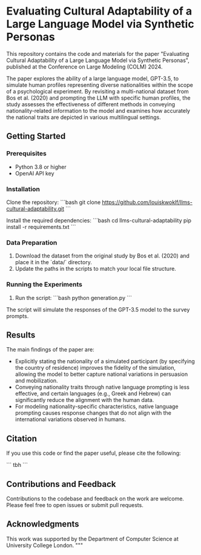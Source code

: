 # Evaluating Cultural Adaptability of a Large Language Model via Synthetic Personas

This repository contains the code and materials for the paper "Evaluating Cultural Adaptability of a Large Language Model via Synthetic Personas", published at the Conference on Large Modeling (COLM) 2024.

The paper explores the ability of a large language model, GPT-3.5, to simulate human profiles representing diverse nationalities within the scope of a psychological experiment. By revisiting a multi-national dataset from Bos et al. (2020) and prompting the LLM with specific human profiles, the study assesses the effectiveness of different methods in conveying nationality-related information to the model and examines how accurately the national traits are depicted in various multilingual settings.

## Getting Started

### Prerequisites

- Python 3.8 or higher
- OpenAI API key

### Installation

Clone the repository:
\`\`\`bash
git clone https://github.com/louiskwoklf/llms-cultural-adaptability.git
\`\`\`

Install the required dependencies:
\`\`\`bash
cd llms-cultural-adaptability
pip install -r requirements.txt
\`\`\`

### Data Preparation

1. Download the dataset from the original study by Bos et al. (2020) and place it in the \`data/\` directory.
2. Update the paths in the scripts to match your local file structure.

### Running the Experiments

1. Run the script:
\`\`\`bash
python generation.py
\`\`\`

The script will simulate the responses of the GPT-3.5 model to the survey prompts.

## Results

The main findings of the paper are:

- Explicitly stating the nationality of a simulated participant (by specifying the country of residence) improves the fidelity of the simulation, allowing the model to better capture national variations in persuasion and mobilization.
- Conveying nationality traits through native language prompting is less effective, and certain languages (e.g., Greek and Hebrew) can significantly reduce the alignment with the human data.
- For modeling nationality-specific characteristics, native language prompting causes response changes that do not align with the international variations observed in humans.

## Citation

If you use this code or find the paper useful, please cite the following:

\`\`\`
tbh
\`\`\`

## Contributions and Feedback

Contributions to the codebase and feedback on the work are welcome. Please feel free to open issues or submit pull requests.

## Acknowledgments

This work was supported by the Department of Computer Science at University College London.
"""
